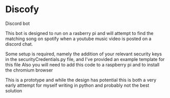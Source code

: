 # Discofy
Discord bot

This bot is designed to run on a rasberry pi and will attempt to find the matching song on spotify when a youtube music video is posted on a discord chat.

Some setup is required, namely the addition of your relevant security keys in the securityCredentials.py file, and I've provided an example template for this file
Also you will need to add this code to a raspberry pi and to install the chromium browser

This is a prototype and while the design has potential this is both a very early atttempt for myself writing in python and probably not the best solution
